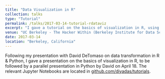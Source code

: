 ```yaml
---
title: "Data Visualization in R"
collection: talks
type: "Tutorial"
permalink: /talks/2017-03-14-tutorial-rdataviz
excerpt: "I gave a tutorial on the basics of visualization in R, using Jupyter Notebooks to produce an illustrative guide."
venue: "UC Berkeley - The Hacker Within (Berkeley Institute for Data Science)"
date: 2017-03-14
location: "Berkeley, California"
---
```


Following my presentation with David DeTomaso on data transformation in R & Python, I gave a presentation on the basics of visualization in R, to be followed by a parallel presentation in Python by David on April 18. The relevant Jupyter Notebooks are located in [github.com/diyadas/tutorials](https://github.com/diyadas/tutorials).